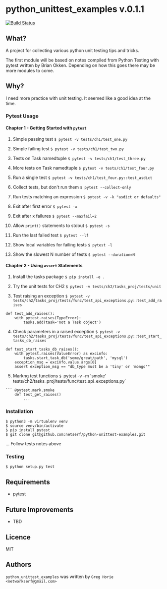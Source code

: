 # python_unittest_examples v.0.1.1

[![Build Status](https://travis-ci.org/netserf/python-unittest-examples.svg?branch=master)](https://travis-ci.org/netserf/python-unittest-examples)

## What?
A project for collecting various python unit testing tips and tricks.

The first module will be based on notes compiled from Python Testing with pytest
written by Brian Okken. Depending on how this goes there may be more modules to
come.

## Why?
I need more practice with unit testing. It seemed like a good idea at the time.

### Pytest Usage

#### Chapter 1 - Getting Started with `pytest`
1. Simple passing test
`$ pytest -v tests/ch1/test_one.py`

2. Simple failing test
`$ pytest -v tests/ch1/test_two.py`

3. Tests on Task namedtuple
`$ pytest -v tests/ch1/test_three.py`

4. More tests on Task namedtuple
`$ pytest -v tests/ch1/test_four.py`

5. Run a single test
`$ pytest -v tests/ch1/test_four.py::test_asdict`

6. Collect tests, but don't run them
`$ pytest --collect-only`

7. Run tests matching an expression
`$ pytest -v -k "asdict or defaults"`

8. Exit after first error
`$ pytest -x`

9. Exit after x failures
`$ pytest --maxfail=2`

10. Allow `print()` statements to stdout
`$ pytest -s`

11. Run the last failed test
`$ pytest --lf`

12. Show local variables for failing tests
`$ pytest -l`

13. Show the slowest N number of tests
`$ pytest --duration=N`

#### Chapter 2 - Using `assert` Statements

1. Install the tasks package
`$ pip install -e .`

2. Try the unit tests for CH2
`$ pytest -v tests/ch2/tasks_proj/tests/unit`

3. Test raising an exception
`$ pytest -v tests/ch2/tasks_proj/tests/func/test_api_exceptions.py::test_add_raises`
```e.g.
def test_add_raises():
    with pytest.raises(TypeError):
        tasks.add(task='not a Task object')
```
4. Check parameters in a raised exception
`$ pytest -v tests/ch2/tasks_proj/tests/func/test_api_exceptions.py::test_start_tasks_db_raises`
```e.g.
def test_start_tasks_db_raises():
    with pytest.raises(ValueError) as excinfo:
        tasks.start_task_db('some/great/path', 'mysql')
    exception_msg = excinfo.value.args[0]
    assert exception_msg == "db_type must be a 'tiny' or 'mongo'"
```
5. Markng test functions
`$ `pytest -v -m 'smoke' tests/ch2/tasks_proj/tests/func/test_api_exceptions.py`
```e.g. 
``` @pytest.mark.smoke
    def test_get_raises()
        ...
```

### Installation
``` $ pip3 install -U virtualenv
$ python3 -m virtualenv venv
$ source venv/bin/activate
$ pip install pytest
$ git clone git@github.com:netserf/python-unittest-examples.git
```
... Follow tests notes above

### Testing
```
$ python setup.py test
```

## Requirements
- pytest

## Future Improvements
- TBD

## Licence
MIT

## Authors
`python_unittest_examples` was written by `Greg Horie <networkserf@gmail.com>`

